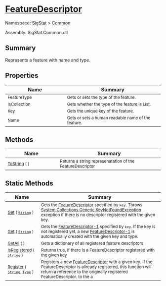 # [FeatureDescriptor](./FeatureDescriptor.md)

Namespace: [SigStat]() > [Common](./README.md)

Assembly: SigStat.Common.dll

## Summary
Represents a feature with name and type.

## Properties

| Name | Summary | 
| --- | --- | 
| <sub>FeatureType</sub><img width=200/>  | <sub>Gets or sets the type of the feature.</sub><img width=200/>  | <br>
| <sub>IsCollection</sub><img width=200/>  | <sub>Gets whether the type of the feature is List.</sub><img width=200/>  | <br>
| <sub>Key</sub><img width=200/>  | <sub>Gets the unique key of the feature.</sub><img width=200/>  | <br>
| <sub>Name</sub><img width=200/>  | <sub>Gets or sets a human readable name of the feature.</sub><img width=200/>  | <br>


## Methods

| Name | Summary | 
| --- | --- | 
| <sub>[ToString](./Methods/FeatureDescriptor-100663418.md) (  )</sub><img width=200/>  | <sub>Returns a string represenatation of the FeatureDescriptor</sub><img width=200/>  | <br>


## Static Methods

| Name | Summary | 
| --- | --- | 
| <sub>[Get](./Methods/FeatureDescriptor-100663415.md) ( [`String`](https://docs.microsoft.com/en-us/dotnet/api/System.String) )</sub><img width=200/>  | <sub>Gets the [FeatureDescriptor](https://github.com/hargitomi97/sigstat/blob/master/docs/md/SigStat/Common/FeatureDescriptor.md) specified by `key`.  Throws [System.Collections.Generic.KeyNotFoundException](https://docs.microsoft.com/en-us/dotnet/api/System.Collections.Generic.KeyNotFoundException) exception if there is no descriptor registered with the given key.</sub><img width=200/>  | <br>
| <sub>[Get](./Methods/FeatureDescriptor-100663417.md) ( [`String`](https://docs.microsoft.com/en-us/dotnet/api/System.String) )</sub><img width=200/>  | <sub>Gets the [FeatureDescriptor-1](https://github.com/hargitomi97/sigstat/blob/master/docs/md/SigStat/Common/FeatureDescriptor-1.md) specified by `key`.  If the key is not registered yet, a new [FeatureDescriptor-1](https://github.com/hargitomi97/sigstat/blob/master/docs/md/SigStat/Common/FeatureDescriptor-1.md) is automatically created with the given key and type.</sub><img width=200/>  | <br>
| <sub>[GetAll](./Methods/FeatureDescriptor-100663416.md) (  )</sub><img width=200/>  | <sub>Gets a dictionary of all registered feature descriptors</sub><img width=200/>  | <br>
| <sub>[IsRegistered](./Methods/FeatureDescriptor-100663413.md) ( [`String`](https://docs.microsoft.com/en-us/dotnet/api/System.String) )</sub><img width=200/>  | <sub>Returns true, if there is a FeatureDescriptor registered with the given key</sub><img width=200/>  | <br>
| <sub>[Register](./Methods/FeatureDescriptor-100663414.md) ( [`String`](https://docs.microsoft.com/en-us/dotnet/api/System.String), [`Type`](https://docs.microsoft.com/en-us/dotnet/api/System.Type) )</sub><img width=200/>  | <sub>Registers a new [FeatureDescriptor](https://github.com/hargitomi97/sigstat/blob/master/docs/md/SigStat/Common/FeatureDescriptor.md) with a given key.  If the FeatureDescriptor is allready registered, this function will  return a reference to the originally registered FeatureDescriptor.  to the a</sub><img width=200/>  | <br>


